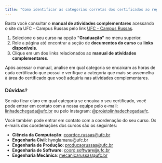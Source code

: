 ```yaml
---
title: "Como identificar as categorias corretas dos certificados ao registrar horas?"
---
```


Basta você consultar o **manual de atividades complementares** acessando o site da UFC - Campus Russas pelo link [UFC - Campus Russas](http://www.campusrussas.ufc.br/).

1. Selecione o seu curso na opção **"Graduação"** no menu superior.
2. Role a página até encontrar a seção de **documentos do curso** ou **links disponíveis**.
3. Clique em um dos links relacionados ao **manual de atividades complementares**.

Após acessar o manual, analise em qual categoria se encaixam as horas de cada certificado que possui e verifique a categoria que mais se assemelha à área do certificado que você adquiriu nas atividades complementares.

### Dúvidas?

Se não ficar claro em qual categoria se encaixa o seu certificado, você pode entrar em contato com a nossa equipe pelo e-mail: [linhadechegada@ufc.br](mailto:linhadechegada@ufc.br) ou pelo Instagram: [@projetolinhadechegadaufc](https://www.instagram.com/projetolinhadechegadaufc).

Você também pode entrar em contato com a coordenação do seu curso. Os e-mails das coordenações dos cursos são os seguintes:

- **Ciência da Computação**: [coordcc.russas@ufc.br](mailto:coordcc.russas@ufc.br)
- **Engenharia Civil**: [hynglamanu@ufc.br](mailto:hynglamanu@ufc.br)
- **Engenharia de Produção**: [producaorussas@ufc.br](mailto:producaorussas@ufc.br)
- **Engenharia de Software**: [coord.software@ufc.br](mailto:coord.software@ufc.br)
- **Engenharia Mecânica**: [mecanicarussas@ufc.br](mailto:mecanicarussas@ufc.br)
